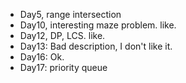 * Day5, range intersection
* Day10, interesting maze problem. like.
* Day12, DP, LCS. like.
* Day13: Bad description, I don't like it.
* Day16: Ok.
* Day17: priority queue